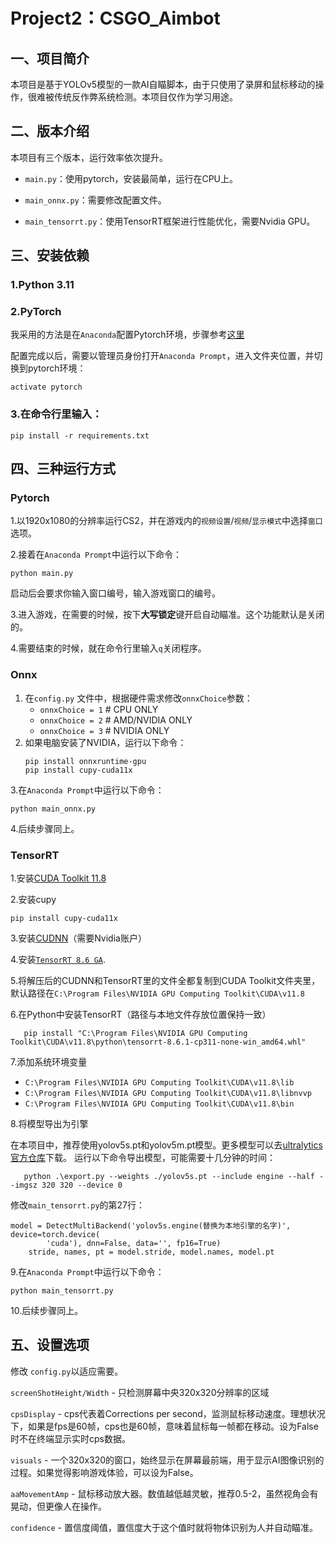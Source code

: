 # Project2：CSGO_Aimbot

## 一、项目简介

本项目是基于YOLOv5模型的一款AI自瞄脚本，由于只使用了录屏和鼠标移动的操作，很难被传统反作弊系统检测。本项目仅作为学习用途。

## 二、版本介绍

本项目有三个版本，运行效率依次提升。

- `main.py`：使用pytorch，安装最简单，运行在CPU上。

- `main_onnx.py`：需要修改配置文件。

- `main_tensorrt.py`：使用TensorRT框架进行性能优化，需要Nvidia GPU。


## 三、安装依赖

### 1.Python 3.11

### 2.PyTorch

我采用的方法是在`Anaconda`配置Pytorch环境，步骤参考[这里](https://blog.csdn.net/qq_45057249/article/details/130438318)

配置完成以后，需要以管理员身份打开`Anaconda Prompt`，进入文件夹位置，并切换到pytorch环境：

```
activate pytorch
```
### 3.在命令行里输入：
```
pip install -r requirements.txt
```

## 四、三种运行方式

### Pytorch

1.以1920x1080的分辨率运行CS2，并在游戏内的`视频设置`/`视频`/`显示模式`中选择`窗口`选项。

2.接着在`Anaconda Prompt`中运行以下命令：
```
python main.py
```
启动后会要求你输入窗口编号，输入游戏窗口的编号。

3.进入游戏，在需要的时候，按下**大写锁定**键开启自动瞄准。这个功能默认是关闭的。

4.需要结束的时候，就在命令行里输入`q`关闭程序。


### Onnx

1. 在`config.py` 文件中，根据硬件需求修改`onnxChoice`参数：
    - `onnxChoice = 1` # CPU ONLY
    - `onnxChoice = 2` # AMD/NVIDIA ONLY
    - `onnxChoice = 3` # NVIDIA ONLY 
2. 如果电脑安装了NVIDIA，运行以下命令：
    ```
    pip install onnxruntime-gpu
    pip install cupy-cuda11x
    ```
3.在`Anaconda Prompt`中运行以下命令：
```
python main_onnx.py
```

4.后续步骤同上。

### TensorRT

1.安装[CUDA Toolkit 11.8](https://developer.nvidia.com/cuda-11-8-0-download-archive)

2.安装cupy
```
pip install cupy-cuda11x
```

3.安装[CUDNN](https://developer.nvidia.com/downloads/compute/cudnn/secure/8.9.6/local_installers/11.x/cudnn-windows-x86_64-8.9.6.50_cuda11-archive.zip/)（需要Nvidia账户）

4.安装[`TensorRT 8.6 GA`](https://developer.nvidia.com/downloads/compute/machine-learning/tensorrt/secure/8.6.1/zip/TensorRT-8.6.1.6.Windows10.x86_64.cuda-11.8.zip).

5.将解压后的CUDNN和TensorRT里的文件全都复制到CUDA Toolkit文件夹里，默认路径在`C:\Program Files\NVIDIA GPU Computing Toolkit\CUDA\v11.8`

6.在Python中安装TensorRT（路径与本地文件存放位置保持一致）
```
   pip install "C:\Program Files\NVIDIA GPU Computing Toolkit\CUDA\v11.8\python\tensorrt-8.6.1-cp311-none-win_amd64.whl"
```

7.添加系统环境变量
- `C:\Program Files\NVIDIA GPU Computing Toolkit\CUDA\v11.8\lib`
- `C:\Program Files\NVIDIA GPU Computing Toolkit\CUDA\v11.8\libnvvp`
- `C:\Program Files\NVIDIA GPU Computing Toolkit\CUDA\v11.8\bin`

8.将模型导出为引擎

在本项目中，推荐使用yolov5s.pt和yolov5m.pt模型。更多模型可以去[ultralytics官方仓库](https://github.com/ultralytics/yolov5/releases/tag/v7.0)下载。
运行以下命令导出模型，可能需要十几分钟的时间：
```
   python .\export.py --weights ./yolov5s.pt --include engine --half --imgsz 320 320 --device 0
```
修改`main_tensorrt.py`的第27行：
```
model = DetectMultiBackend('yolov5s.engine(替换为本地引擎的名字)', device=torch.device(
        'cuda'), dnn=False, data='', fp16=True)
    stride, names, pt = model.stride, model.names, model.pt
```

9.在`Anaconda Prompt`中运行以下命令：
```
python main_tensorrt.py
```
10.后续步骤同上。

## 五、设置选项

修改 `config.py`以适应需要。 

`screenShotHeight/Width` - 只检测屏幕中央320x320分辨率的区域

`cpsDisplay` - cps代表着Corrections per second，监测鼠标移动速度。理想状况下，如果是fps是60帧，cps也是60帧，意味着鼠标每一帧都在移动。设为False时不在终端显示实时cps数据。

`visuals` - 一个320x320的窗口，始终显示在屏幕最前端，用于显示AI图像识别的过程。如果觉得影响游戏体验，可以设为False。

`aaMovementAmp` - 鼠标移动放大器。数值越低越灵敏，推荐0.5-2，虽然视角会有晃动，但更像人在操作。

`confidence` - 置信度阈值，置信度大于这个值时就将物体识别为人并自动瞄准。

